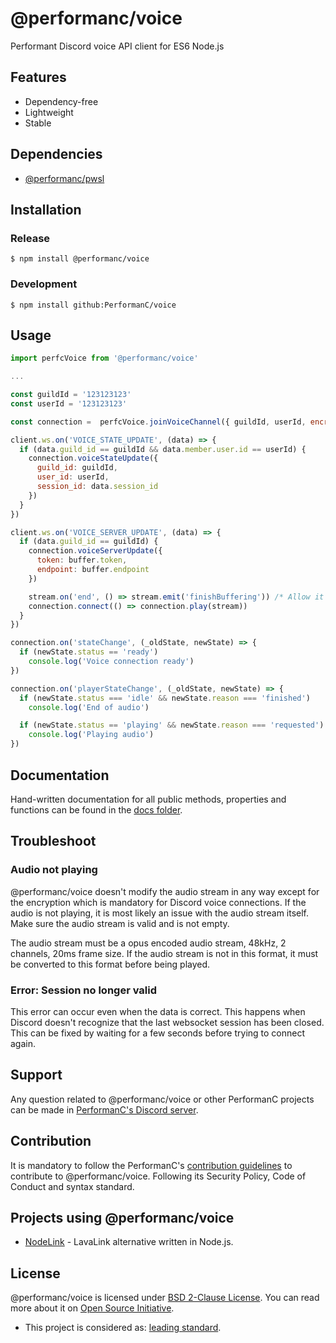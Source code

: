 # @performanc/voice

Performant Discord voice API client for ES6 Node.js

## Features

- Dependency-free
- Lightweight
- Stable

## Dependencies

- [@performanc/pwsl](https://github.com/PerformanC/Internals#PWSL)

## Installation

### Release

```shell
$ npm install @performanc/voice
```

### Development

```shell
$ npm install github:PerformanC/voice
```

## Usage

```javascript
import perfcVoice from '@performanc/voice'

...

const guildId = '123123123'
const userId = '123123123'

const connection =  perfcVoice.joinVoiceChannel({ guildId, userId, encryption: 'xsalsa20_poly1305_lite' })

client.ws.on('VOICE_STATE_UPDATE', (data) => {
  if (data.guild_id == guildId && data.member.user.id == userId) {
    connection.voiceStateUpdate({
      guild_id: guildId,
      user_id: userId,
      session_id: data.session_id
    })
  }
})

client.ws.on('VOICE_SERVER_UPDATE', (data) => {
  if (data.guild_id == guildId) {
    connection.voiceServerUpdate({
      token: buffer.token,
      endpoint: buffer.endpoint
    })

    stream.on('end', () => stream.emit('finishBuffering')) /* Allow it to end once it finds null */
    connection.connect(() => connection.play(stream))
  }
})

connection.on('stateChange', (_oldState, newState) => {
  if (newState.status == 'ready')
    console.log('Voice connection ready')
})

connection.on('playerStateChange', (_oldState, newState) => {
  if (newState.status === 'idle' && newState.reason === 'finished')
    console.log('End of audio')

  if (newState.status == 'playing' && newState.reason === 'requested')
    console.log('Playing audio')
})

```

## Documentation

Hand-written documentation for all public methods, properties and functions can be found in the [docs folder](docs/).

## Troubleshoot

### Audio not playing

@performanc/voice doesn't modify the audio stream in any way except for the encryption which is mandatory for Discord voice connections. If the audio is not playing, it is most likely an issue with the audio stream itself. Make sure the audio stream is valid and is not empty.

The audio stream must be a opus encoded audio stream, 48kHz, 2 channels, 20ms frame size. If the audio stream is not in this format, it must be converted to this format before being played.

### Error: Session no longer valid

This error can occur even when the data is correct. This happens when Discord doesn't recognize that the last websocket session has been closed. This can be fixed by waiting for a few seconds before trying to connect again.

## Support

Any question related to @performanc/voice or other PerformanC projects can be made in [PerformanC's Discord server](https://discord.gg/uPveNfTuCJ).

## Contribution

It is mandatory to follow the PerformanC's [contribution guidelines](https://github.com/PerformanC/contributing) to contribute to @performanc/voice. Following its Security Policy, Code of Conduct and syntax standard.

## Projects using @performanc/voice

- [NodeLink](https://github.com/PerformanC/NodeLink) - LavaLink alternative written in Node.js.

## License

@performanc/voice is licensed under [BSD 2-Clause License](LICENSE). You can read more about it on [Open Source Initiative](https://opensource.org/licenses/BSD-2-Clause).

* This project is considered as: [leading standard](https://github.com/PerformanC/contributing?tab=readme-ov-file#project-information).
